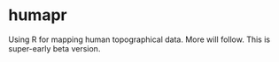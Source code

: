 # humapr
Using R for mapping human topographical data. More will follow. This is super-early beta version.
